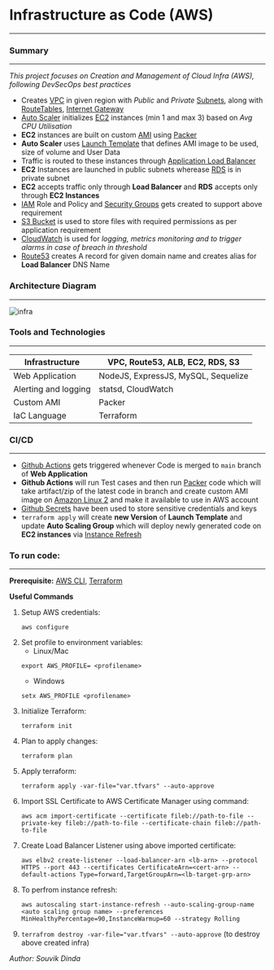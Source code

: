 # Infrastructure as Code (AWS)
---------------------------------------------------------------------------------------------------------

### Summary
-----------------------

_This project focuses on Creation and Management of Cloud Infra (AWS), following DevSecOps best practices_

-   Creates [VPC](https://docs.aws.amazon.com/vpc/latest/userguide/what-is-amazon-vpc.html) in given region with _Public_ and _Private_ [Subnets](https://docs.aws.amazon.com/vpc/latest/userguide/configure-subnets.html), along with [RouteTables](https://docs.aws.amazon.com/vpc/latest/userguide/VPC_Route_Tables.html), [Internet Gateway](https://docs.aws.amazon.com/vpc/latest/userguide/VPC_Internet_Gateway.html)
-   [Auto Scaler](https://docs.aws.amazon.com/autoscaling/ec2/userguide/what-is-amazon-ec2-auto-scaling.html) initializes [EC2](https://docs.aws.amazon.com/ec2/?icmpid=docs_homepage_featuredsvcs) instances (min 1 and max 3) based on _Avg CPU Utilisation_
-   **EC2** instances are built on custom [AMI](https://docs.aws.amazon.com/AWSEC2/latest/UserGuide/AMIs.html) using [Packer](https://packer.io/) 
-   **Auto Scaler** uses [Launch Template](https://docs.aws.amazon.com/AWSEC2/latest/UserGuide/ec2-launch-templates.html) that defines AMI image to be used, size of volume and User Data
-   Traffic is routed to these instances through [Application Load Balancer](https://docs.aws.amazon.com/elasticloadbalancing/latest/application/introduction.html)
-   **EC2** Instances are launched in public subnets wherease [RDS](https://docs.aws.amazon.com/AmazonRDS/latest/UserGuide/Welcome.html) is in private subnet
-   **EC2** accepts traffic only through **Load Balancer** and **RDS** accepts only through **EC2 Instances**
-   [IAM](https://docs.aws.amazon.com/IAM/latest/UserGuide/introduction.html) Role and Policy and [Security Groups](https://docs.aws.amazon.com/AWSEC2/latest/UserGuide/ec2-security-groups.html) gets created to support above requirement
-   [S3 Bucket](https://docs.aws.amazon.com/AmazonS3/latest/userguide/Welcome.html) is used to store files with required permissions as per application requirement
-   [CloudWatch](https://docs.aws.amazon.com/AmazonCloudWatch/latest/monitoring/WhatIsCloudWatch.html) is used for _logging, metrics monitoring and to trigger alarms in case of breach in threshold_
-   [Route53](https://docs.aws.amazon.com/Route53/latest/DeveloperGuide/Welcome.html) creates A record for given domain name and creates alias for **Load Balancer** DNS Name


### Architecture Diagram
-----------------------

![infra](https://user-images.githubusercontent.com/22276234/231334647-76481d35-bb97-43fb-af8a-c92d765d1e8b.jpg)


### Tools and Technologies
-----------------------

| Infrastructure        |   VPC, Route53, ALB, EC2, RDS, S3         |
|-----------------------|-------------------------------------------|
| Web Application       |   NodeJS, ExpressJS, MySQL, Sequelize     |
| Alerting and logging  |   statsd, CloudWatch                      |
| Custom AMI            |   Packer                                  |
| IaC Language          |   Terraform                               |

### CI/CD
-----------------------

-   [Github Actions](https://docs.github.com/en/actions/quickstart) gets triggered whenever Code is merged to `main` branch of **Web Application**
-   **Github Actions** will run Test cases and then run [Packer](https://www.packer.io/) code which will take artifact/zip of the latest code in branch and create custom AMI image on [Amazon Linux 2](https://docs.aws.amazon.com/AWSEC2/latest/UserGuide/amazon-linux-ami-basics.html) and make it available to use in AWS account
-   [Github Secrets](https://docs.github.com/en/actions/security-guides/encrypted-secrets) have been used to store sensitive credentials and keys
-   `terraform apply` will create **new Version** of **Launch Template** and update **Auto Scaling Group** which will deploy newly generated code on **EC2 instances** via [Instance Refresh](https://docs.aws.amazon.com/autoscaling/ec2/userguide/asg-instance-refresh.html)


### To run code:
-----------------------

**Prerequisite:** [AWS CLI](https://docs.aws.amazon.com/cli/latest/userguide/cli-chap-welcome.html), [Terraform](https://www.terraform.io/)


**Useful Commands**

1. Setup AWS credentials:
    ```
    aws configure
    ```
2. Set profile to environment variables:
    -   Linux/Mac
    ```
    export AWS_PROFILE= <profilename>
    ```
    -   Windows
    ```
    setx AWS_PROFILE <profilename>
    ```
3. Initialize Terraform:
    ```
    terraform init
    ```
4. Plan to apply changes:
    ```
    terraform plan
    ```
5. Apply terraform:
    ```
    terraform apply -var-file="var.tfvars" --auto-approve
    ```
6. Import SSL Certificate to AWS Certificate Manager using command:
    ```
    aws acm import-certificate --certificate fileb://path-to-file --private-key fileb://path-to-file --certificate-chain fileb://path-to-file
    ```
7. Create Load Balancer Listener using above imported certificate:
    ```
    aws elbv2 create-listener --load-balancer-arn <lb-arn> --protocol HTTPS --port 443 --certificates CertificateArn=<cert-arn> --default-actions Type=forward,TargetGroupArn=<lb-target-grp-arn>
    ```
8. To perfrom instance refresh:
    ```
    aws autoscaling start-instance-refresh --auto-scaling-group-name <auto scaling group name> --preferences MinHealthyPercentage=90,InstanceWarmup=60 --strategy Rolling 
    ```
9. `terrafrom destroy -var-file="var.tfvars" --auto-approve` (to destroy above created infra)




_Author: Souvik Dinda_